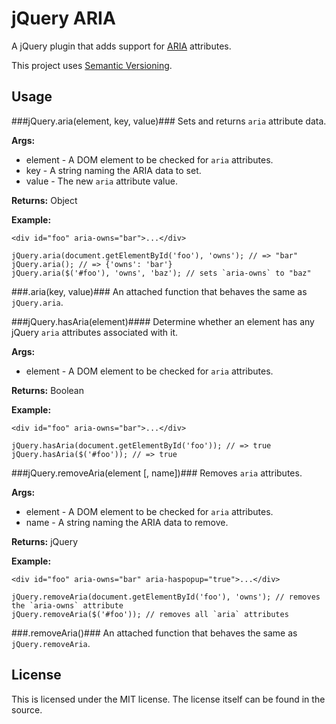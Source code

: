 # jQuery ARIA

A jQuery plugin that adds support for [ARIA](http://www.w3.org/WAI/intro/aria) attributes.

This project uses [Semantic Versioning](http://semver.org/).

## Usage

###jQuery.aria(element, key, value)###
  Sets and returns `aria` attribute data.
  
  **Args:**
  
  * element - A DOM element to be checked for `aria` attributes.
  * key - A string naming the ARIA data to set.
  * value - The new `aria` attribute value.
  
  **Returns:** Object
  
  **Example:**
  
    <div id="foo" aria-owns="bar">...</div>
    
    jQuery.aria(document.getElementById('foo'), 'owns'); // => "bar"
    jQuery.aria(); // => {'owns': 'bar'}
    jQuery.aria($('#foo'), 'owns', 'baz'); // sets `aria-owns` to "baz"

###.aria(key, value)###
  An attached function that behaves the same as `jQuery.aria`. 

###jQuery.hasAria(element)####
  Determine whether an element has any jQuery `aria` attributes associated with it.
  
  **Args:**
  
  * element - A DOM element to be checked for `aria` attributes.
  
  **Returns:** Boolean
  
  **Example:**
  
    <div id="foo" aria-owns="bar">...</div>
    
    jQuery.hasAria(document.getElementById('foo')); // => true
    jQuery.hasAria($('#foo')); // => true

###jQuery.removeAria(element [, name])###
  Removes `aria` attributes.
  
  **Args:**
  
  * element - A DOM element to be checked for `aria` attributes.
  * name - A string naming the ARIA data to remove.
  
  **Returns:** jQuery
  
  **Example:**
  
    <div id="foo" aria-owns="bar" aria-haspopup="true">...</div>
    
    jQuery.removeAria(document.getElementById('foo'), 'owns'); // removes the `aria-owns` attribute
    jQuery.removeAria($('#foo')); // removes all `aria` attributes

###.removeAria()###
  An attached function that behaves the same as `jQuery.removeAria`.

## License

This is licensed under the MIT license. The license itself can be found in the source.